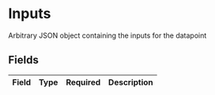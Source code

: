 # Inputs

Arbitrary JSON object containing the inputs for the datapoint


## Fields

| Field       | Type        | Required    | Description |
| ----------- | ----------- | ----------- | ----------- |